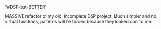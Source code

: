"#DSP-but-BETTER" 

MASSIVE refactor of my old, incomplete DSP project.
Much simpler and no virtual functions, patterns will be forced because they looked cool to me.

